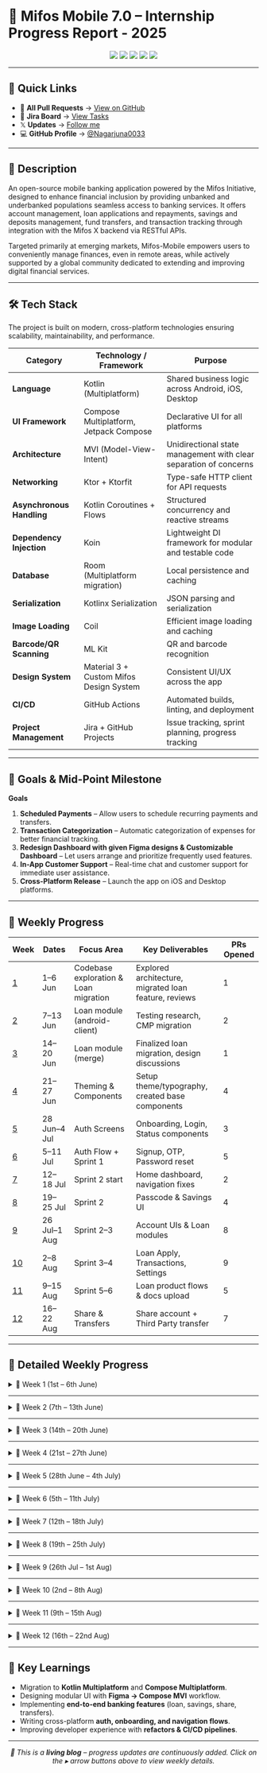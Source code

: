 # 📱 Mifos Mobile 7.0 – Internship Progress Report - 2025 

<p align="center">
  <img src="https://img.shields.io/badge/Internship-Mifos%20Initiative-blueviolet?style=for-the-badge" />
  <img src="https://img.shields.io/badge/Duration-12%20Weeks-brightgreen?style=for-the-badge" />
  <img src="https://img.shields.io/badge/Status-Ongoing-yellow?style=for-the-badge" />
  <img src="https://img.shields.io/badge/PRs%20Merged-✔️%2045+-informational?style=for-the-badge" />
  <img src="https://img.shields.io/badge/Tech-Kotlin%20Multiplatform%20%7C%20Compose%20Multiplatform-orange?style=for-the-badge" />
</p>  

---

## 🔗 Quick Links  

- 📂 **All Pull Requests** → [View on GitHub](https://github.com/openMF/mifos-mobile/pulls/Nagarjuna0033)  
- 📌 **Jira Board** → [View Tasks](https://mifosforge.jira.com/jira/software/c/projects/MM/boards/65?assignee=712020%3A5519b873-099b-42e4-b415-5d8562d644a6)  
- 𝕏 **Updates** → [Follow me](https://twitter.com/arjun3_b)  
- 💻 **GitHub Profile** → [@Nagarjuna0033](https://github.com/Nagarjuna0033)

---

## 📌 Description  

An open-source mobile banking application powered by the Mifos Initiative, designed to enhance financial inclusion by providing unbanked and underbanked populations seamless access to banking services. It offers account management, loan applications and repayments, savings and deposits management, fund transfers, and transaction tracking through integration with the Mifos X backend via RESTful APIs.  

Targeted primarily at emerging markets, Mifos-Mobile empowers users to conveniently manage finances, even in remote areas, while actively supported by a global community dedicated to extending and improving digital financial services.  

---

<a id="tech-stack"></a>  
## 🛠️ Tech Stack  
The project is built on modern, cross-platform technologies ensuring scalability, maintainability, and performance.  

| **Category**             | **Technology / Framework** | **Purpose** |
|---------------------------|----------------------------|-------------|
| **Language**              | Kotlin (Multiplatform)     | Shared business logic across Android, iOS, Desktop |
| **UI Framework**          | Compose Multiplatform, Jetpack Compose | Declarative UI for all platforms |
| **Architecture**          | MVI (Model-View-Intent)   | Unidirectional state management with clear separation of concerns |
| **Networking**            | Ktor + Ktorfit            | Type-safe HTTP client for API requests |
| **Asynchronous Handling** | Kotlin Coroutines + Flows | Structured concurrency and reactive streams |
| **Dependency Injection**  | Koin                      | Lightweight DI framework for modular and testable code |
| **Database**              | Room (Multiplatform migration) | Local persistence and caching |
| **Serialization**         | Kotlinx Serialization     | JSON parsing and serialization |
| **Image Loading**         | Coil                      | Efficient image loading and caching |
| **Barcode/QR Scanning**   | ML Kit                    | QR and barcode recognition |
| **Design System**         | Material 3 + Custom Mifos Design System | Consistent UI/UX across the app |
| **CI/CD**                 | GitHub Actions            | Automated builds, linting, and deployment |
| **Project Management**    | Jira + GitHub Projects    | Issue tracking, sprint planning, progress tracking |

---

<a id="goals--mid-point-milestone"></a>  
## 🎯 Goals & Mid-Point Milestone  

**Goals**  
1. **Scheduled Payments** – Allow users to schedule recurring payments and transfers.  
2. **Transaction Categorization** – Automatic categorization of expenses for better financial tracking.  
3. **Redesign Dashboard with given Figma designs & Customizable Dashboard** – Let users arrange and prioritize frequently used features.  
4. **In-App Customer Support** – Real-time chat and customer support for immediate user assistance.  
5. **Cross-Platform Release** – Launch the app on iOS and Desktop platforms.  

---

<a id="weekly-progress"></a>  
## 📅 Weekly Progress  

| Week | Dates | Focus Area | Key Deliverables | PRs Opened |
|------|--------|------------|------------------|------------|
| [1](#week-1-1st--6th-june) | 1–6 Jun | Codebase exploration & Loan migration | Explored architecture, migrated loan feature, reviews | 1 |
| [2](#week-2-7th--13th-june) | 7–13 Jun | Loan module (android-client) | Testing research, CMP migration | 2 |
| [3](#week-3-14th--20th-june) | 14–20 Jun | Loan module (merge) | Finalized loan migration, design discussions | 1 |
| [4](#week-4-21st--27th-june) | 21–27 Jun | Theming & Components | Setup theme/typography, created base components | 4 |
| [5](#week-5-28th--4th-july) | 28 Jun–4 Jul | Auth Screens | Onboarding, Login, Status components | 3 |
| [6](#week-6-5th--11th-july) | 5–11 Jul | Auth Flow + Sprint 1 | Signup, OTP, Password reset | 5 |
| [7](#week-7-12th--18th-july) | 12–18 Jul | Sprint 2 start | Home dashboard, navigation fixes | 2 |
| [8](#week-8-19th--25th-july) | 19–25 Jul | Sprint 2 | Passcode & Savings UI | 4 |
| [9](#week-9-26th-jul--1st-aug) | 26 Jul–1 Aug | Sprint 2–3 | Account UIs & Loan modules | 8 |
| [10](#week-10-2nd--8th-aug) | 2–8 Aug | Sprint 3–4 | Loan Apply, Transactions, Settings | 9 |
| [11](#week-11-9th--15th-aug) | 9–15 Aug | Sprint 5–6 | Loan product flows & docs upload | 5 |
| [12](#week-12-16th--22nd-aug) | 16–22 Aug | Share & Transfers | Share account + Third Party transfer | 7 |

---

## 📂 Detailed Weekly Progress  



<details id="week-1-1st--6th-june">
<summary>📌 Week 1 (1st – 6th June)</summary>

**Summary**  
- Explored `openmf/mifos-mobile` codebase architecture (network, data, model, feature layers).  
- Studied Kotlin Multiplatform + Compose Multiplatform setup.  
- Cross-referenced proposal deliverables with current architecture.  
- Migrated loan feature in `android-client`.  
- Reviewed PRs: [#2399](https://github.com/openMF/android-client/pull/2399), [#2396](https://github.com/openMF/android-client/pull/2396)

**Pull Requests**  
- [#2404](https://github.com/openMF/android-client/pull/2404) – feat(feature:loan): migrate to CMP  

</details>

---

<details id="week-2-7th--13th-june">
<summary>📌 Week 2 (7th – 13th June)</summary>

**Summary**  
- Continued work on loan module migration in `android-client`.  
- Explored Unit/UI testing approaches.  
- Reviewed PRs:  
  [#2402](https://github.com/openMF/android-client/pull/2402),  
  [#2403](https://github.com/openMF/android-client/pull/2403),  
  [#2396](https://github.com/openMF/android-client/pull/2396),  
  [#2394](https://github.com/openMF/android-client/pull/2394),  
  [#2391](https://github.com/openMF/android-client/pull/2391),  
  [#2369](https://github.com/openMF/android-client/pull/2369),  
  [#2382](https://github.com/openMF/android-client/pull/2382)

**Pull Requests**  
- [#2400](https://github.com/openMF/android-client/pull/2400) – refactor(feature:path-tracking): migrate to CMP  
- [#2401](https://github.com/openMF/android-client/pull/2401) – [draft] refactor(feature:client): migrate to CMP  

</details>

---

<details id="week-3-14th--20th-june">
<summary>📌 Week 3 (14th – 20th June)</summary>

**Summary**  
- Completed migration of loan module.  
- Discussed blockers (image rendering in client screen).  
- Synced with mentor & UI/UX team on new designs.  
- Reviewed PRs:  
  [#2402](https://github.com/openMF/android-client/pull/2402),  
  [#2403](https://github.com/openMF/android-client/pull/2403),  
  [#2408](https://github.com/openMF/android-client/pull/2408)

</details>

---

<details id="week-4-21st--27th-june">
<summary>📌 Week 4 (21st – 27th June)</summary>

**Summary**  
- Setup **theme and typography**.  
- Built first UI components.  
- Collaborated with design team on mockups.  
- Reviewed PRs:  
  [#2418](https://github.com/openMF/android-client/pull/2418),  
  [#2419](https://github.com/openMF/android-client/pull/2419),  
  [#2416](https://github.com/openMF/android-client/pull/2416),  
  [#2414](https://github.com/openMF/android-client/pull/2414),  
  [#2413](https://github.com/openMF/android-client/pull/2413),  
  [#2412](https://github.com/openMF/android-client/pull/2412),  
  [#2411](https://github.com/openMF/android-client/pull/2411),  
  [#2410](https://github.com/openMF/android-client/pull/2410)

**Pull Requests**  
- [#2846](https://github.com/openMF/mifos-mobile/pull/2846) – feat: setup theme and typography  
- [#2847](https://github.com/openMF/mifos-mobile/pull/2847) – refactor: radio button component  
- [#2848](https://github.com/openMF/mifos-mobile/pull/2848) – feat: customized card  
- [#2849](https://github.com/openMF/mifos-mobile/pull/2849) – feat: uploaded state component  

</details>

---

<details id="week-5-28th--4th-july">
<summary>📌 Week 5 (28th June – 4th July)</summary>

**Summary**  
- Designed **Onboarding language screen** + logic in ViewModel.  
- Built **Login screen** + logic in ViewModel.  
- Designed **Status component**.  
- Reviewed android-client PRs:  
  [#2427](https://github.com/openMF/android-client/pull/2427),  
  [#2425](https://github.com/openMF/android-client/pull/2425),  
  [#2423](https://github.com/openMF/android-client/pull/2423),  
  [#2422](https://github.com/openMF/android-client/pull/2422),  
  [#2421](https://github.com/openMF/android-client/pull/2421),  
  [#2420](https://github.com/openMF/android-client/pull/2420)

**Pull Requests**  
- [#2850](https://github.com/openMF/mifos-mobile/pull/2850) – feat: onboarding language screen ui & viewModel  
- [#2851](https://github.com/openMF/mifos-mobile/pull/2851) – feat: sign in ui & viewModel  
- [#2852](https://github.com/openMF/mifos-mobile/pull/2852) – feat: status component  

</details>

---

<details id="week-6-5th--11th-july">
<summary>📌 Week 6 (5th – 11th July)</summary>

**Summary**  
- Completed Sprint 1 Figma designs.  
- Cleaned auth module.  
- Reviewed PRs in android-client & mobile-wallet:  
  [#2432](https://github.com/openMF/android-client/pull/2432),  
  [#2429](https://github.com/openMF/android-client/pull/2429),  
  [#2426](https://github.com/openMF/android-client/pull/2426),  
  [#2428](https://github.com/openMF/android-client/pull/2428),  
  [#2433](https://github.com/openMF/android-client/pull/2433),  
  [#1878](https://github.com/openMF/mobile-wallet/pull/1878)

**Pull Requests**  
- [#2853](https://github.com/openMF/mifos-mobile/pull/2853) – feat: sign up ui & viewModel  
- [#2854](https://github.com/openMF/mifos-mobile/pull/2854) – feat: upload id ui & viewModel  
- [#2855](https://github.com/openMF/mifos-mobile/pull/2855) – feat: otp authentication ui & viewModel  
- [#2856](https://github.com/openMF/mifos-mobile/pull/2856) – feat: recover password ui & viewModel  
- [#2857](https://github.com/openMF/mifos-mobile/pull/2857) – feat: set new password ui & viewModel  

</details>

---

<details id="week-7-12th--18th-july">
<summary>📌 Week 7 (12th – 18th July)</summary>

**Summary**  
- Started Sprint 2 mockups.  
- Fixed desktop build issue.  
- Designed Home Dashboard + navigation fixes.  

**Pull Requests**  
- [#2859](https://github.com/openMF/mifos-mobile/pull/2859) – fix: compose plugin version & navigation  
- [#2860](https://github.com/openMF/mifos-mobile/pull/2860) – feat: home ui & viewModel  

</details>

---

<details id="week-8-19th--25th-july">
<summary>📌 Week 8 (19th – 25th July)</summary>

**Summary**  
- Continued Sprint 2 mockups.  

**Pull Requests**  
- [#2861](https://github.com/openMF/mifos-mobile/pull/2861) – feat: passcode ui & viewModel  
- [#2862](https://github.com/openMF/mifos-mobile/pull/2862) – feat: savings account ui & viewModel  
- [#2865](https://github.com/openMF/mifos-mobile/pull/2865) – feat: savings account filters & generic account module  
- [#2868](https://github.com/openMF/mifos-mobile/pull/2868) – refactor: signup flow  

</details>

---

<details id="week-9-26th-jul--1st-aug">
<summary>📌 Week 9 (26th Jul – 1st Aug)</summary>

**Summary**  
- Completed Sprint 2 mockups, started Sprint 3.  

**Pull Requests**  
- [#2870](https://github.com/openMF/mifos-mobile/pull/2870) – feat: account label card  
- [#2872](https://github.com/openMF/mifos-mobile/pull/2872) – feat: account details ui & viewModel  
- [#2875](https://github.com/openMF/mifos-mobile/pull/2875) – feat: update account ui & viewModel  
- [#2879](https://github.com/openMF/mifos-mobile/pull/2879) – feat: loan account ui & viewModel  
- [#2880](https://github.com/openMF/mifos-mobile/pull/2880) – refactor: bound dashboard services with screens  
- [#2883](https://github.com/openMF/mifos-mobile/pull/2883) – refactor: integrate savings transfer & deposit flow  
- [#2888](https://github.com/openMF/mifos-mobile/pull/2888) – feat: loan account summary  
- [#2892](https://github.com/openMF/mifos-mobile/pull/2892) – feat: loan repayment schedule  

</details>

---

<details id="week-10-2nd--8th-aug">
<summary>📌 Week 10 (2nd – 8th Aug)</summary>

**Summary**  
- Completed Sprint 3–4 mockups.  
- Progressed towards core goals (Figma, Transaction categorization, iOS/Desktop pipelines, Scheduled Payments).  

**Pull Requests**  
- [#2897](https://github.com/openMF/mifos-mobile/pull/2897) – feat: complete loan apply flow with validation  
- [#2898](https://github.com/openMF/mifos-mobile/pull/2898) – feat: recent transactions  
- [#2901](https://github.com/openMF/mifos-mobile/pull/2901) – feat: qr code reader screen  
- [#2902](https://github.com/openMF/mifos-mobile/pull/2902) – refactor: beneficiary details for qr code generation  
- [#2903](https://github.com/openMF/mifos-mobile/pull/2903) – refactor: removed redundant card components  
- [#2904](https://github.com/openMF/mifos-mobile/pull/2904) – refactor: apis setup for receiving server messages  
- [#2906](https://github.com/openMF/mifos-mobile/pull/2906) – refactor: account top bar title  
- [#2910](https://github.com/openMF/mifos-mobile/pull/2910) – feat: settings ui  
- [#2914](https://github.com/openMF/mifos-mobile/pull/2914) – feat: logout  

</details>

---

<details id="week-11-9th--15th-aug">
<summary>📌 Week 11 (9th – 15th Aug)</summary>

**Summary**  
- Completed Sprint 5–6 mockups.  

**Pull Requests**  
- [#2918](https://github.com/openMF/mifos-mobile/pull/2918) – feat: language update  
- [#2923](https://github.com/openMF/mifos-mobile/pull/2923) – feat: loan product selection  
- [#2924](https://github.com/openMF/mifos-mobile/pull/2924) – feat: loan product details  
- [#2926](https://github.com/openMF/mifos-mobile/pull/2926) – refactor: connected loan product details & application form  
- [#2929](https://github.com/openMF/mifos-mobile/pull/2929) – feat: upload documents for loan  

</details>

---

<details id="week-12-16th--22nd-aug">
<summary>📌 Week 12 (16th – 22nd Aug)</summary>

**Summary**  
- Completed **Third Party Transfer** & **Share account application flow**.  

**Pull Requests**  
- [#2937](https://github.com/openMF/mifos-mobile/pull/2937) – chore: remove unused modules  
- [#2938](https://github.com/openMF/mifos-mobile/pull/2938) – feat: savings application & enhance home navigation  
- [#2939](https://github.com/openMF/mifos-mobile/pull/2939) – refactor: home dashboard internet handling  
- [#2940](https://github.com/openMF/mifos-mobile/pull/2940) – refactor: logout dialog  
- [#2941](https://github.com/openMF/mifos-mobile/pull/2941) – feat: fill savings application  
- [#2942](https://github.com/openMF/mifos-mobile/pull/2942) – feat: share application details  
- [#2943](https://github.com/openMF/mifos-mobile/pull/2943) – feat: additional details for share account application  
- [#2944](https://github.com/openMF/mifos-mobile/pull/2944) – feat: third party transfer ui & viewModel  

</details>

---
<a id="key-learnings"></a>  
## 📖 Key Learnings  

- Migration to **Kotlin Multiplatform** and **Compose Multiplatform**.  
- Designing modular UI with **Figma → Compose MVI** workflow.  
- Implementing **end-to-end banking features** (loan, savings, share, transfers).  
- Writing cross-platform **auth, onboarding, and navigation flows**.  
- Improving developer experience with **refactors & CI/CD pipelines**.  

---

<p align="center">
  <em>📌 This is a <strong>living blog</strong> – progress updates are continuously added.  
  Click on the ▸ arrow buttons above to view weekly details.</em>  
</p>
